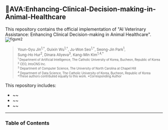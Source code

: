 ## 🐶AVA:Enhancing-Clinical-Decision-making-in-Animal-Healthcare
This repository contains the official implementation of "AI Veterinary Assistance: Enhancing Clinical Decision-making in Animal Healthcare".<sub>
![figure2](https://github.com/user-attachments/assets/eeabec17-379c-4ad6-91dd-44d738bbacac)

><sub>Youn-Gyu Jin<sup>1,†</sup>, Guixin Wu<sup>1,†</sup>, Ju-Won Seo<sup>1,†</sup>, Seong-Jin Park<sup>1</sup>,  
Sung-Ho Hur<sup>2</sup>, Dinara Aliyeva<sup>3</sup>, Kang-Min Kim<sup>1,4,*</sup>  
<sub><sup>1</sup> Department of Artificial Intelligence, The Catholic University of Korea, Bucheon, Republic of Korea</sub>  
<sub><sup>2</sup> CEO, IntoCNS Inc.</sub>  
<sub><sup>3</sup> Department of Computer Science, The University of North Carolina at Chapel Hill</sub>  
<sub><sup>4</sup> Department of Data Science, The Catholic University of Korea, Bucheon, Republic of Korea</sub>  
<sub>†</sup>These authors contributed equally to this work. *</sup>Corresponding Author</sub>

This repository includes:

* ~~
* ~~
* ~~
  
-------------
### Table of Contents



